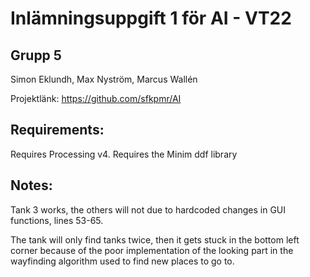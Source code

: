 # Inlämningsuppgift 1 för AI - VT22

## Grupp 5
Simon Eklundh, Max Nyström, Marcus Wallén

Projektlänk: https://github.com/sfkpmr/AI

## Requirements:
Requires Processing v4.
Requires the Minim ddf library

## Notes:
Tank 3 works, the others will not due to hardcoded changes in GUI functions, lines 53-65.

The tank will only find tanks twice, then it gets stuck in the bottom left corner because of the poor implementation of the looking part in the wayfinding algorithm used to find new places to go to.